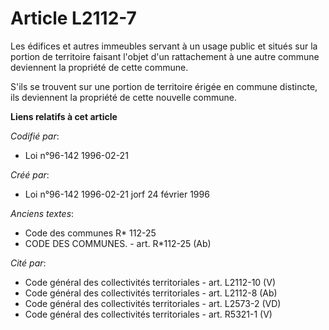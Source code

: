 # Article L2112-7

Les édifices et autres immeubles servant à un usage public et situés sur la portion de territoire faisant l'objet d'un
rattachement à une autre commune deviennent la propriété de cette commune.

S'ils se trouvent sur une portion de territoire érigée en commune distincte, ils deviennent la propriété de cette nouvelle
commune.

**Liens relatifs à cet article**

_Codifié par_:

  - Loi n°96-142 1996-02-21

_Créé par_:

  - Loi n°96-142 1996-02-21 jorf 24 février 1996

_Anciens textes_:

  - Code des communes R* 112-25
  - CODE DES COMMUNES. - art. R*112-25 (Ab)

_Cité par_:

  - Code général des collectivités territoriales - art. L2112-10 (V)
  - Code général des collectivités territoriales - art. L2112-8 (Ab)
  - Code général des collectivités territoriales - art. L2573-2 (VD)
  - Code général des collectivités territoriales - art. R5321-1 (V)
